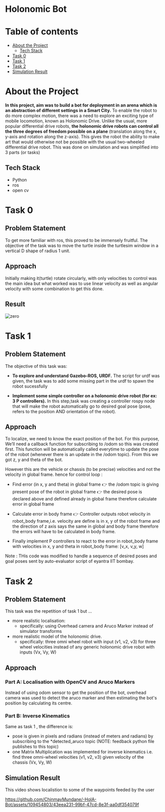 # Holonomic Bot


# Table of contents
- [About the Project](#about-the-project)
  - [Tech Stack](#tech-stack)
- [Task 0](#task-0)
-  [Task 1](#task-1)
-  [Task 2](#task-2)
-  [Simulation Result](#simulation-result)


# About the Project

**In this project, aim was to build a bot for deployment in an arena which is an abstraction of different settings in a Smart City.** To enable the robot to do more complex motion, there was a need to explore an exciting type of mobile locomotion, known as Holonomic Drive. Unlike the usual, more popular differential drive robots, **the holonomic drive robots can control all the three degrees of freedom possible on a plane** (translation along the x, y-axis and rotation along the z-axis). This gives the robot the ability to make art that would otherwise not be possible with the usual two-wheeled differential drive robot.
This was done on simulation and was simplified into 3 parts (or tasks)

## Tech Stack

- Python
- ros
- open cv

# Task 0

## Problem Statement

To get more familiar with ros, this proved to be immensely fruitful. The objective of the task was to move the turtle inside the turtlesim window in a vertical D shape of radius 1 unit.

## Approach

Initially making it(turtle) rotate circularly, with only velocities to control was the main idea but what worked was to use linear velocity as well as angular velocity with some combination to get this done.

## Result 

![zero](https://github.com/ChinmayMundane/-HolA-Bot/assets/109454803/fc1e4dce-844f-44b5-8f8e-4a875e7eafe0)


# Task 1 

## Problem Statement

The objective of this task was:

* **To explore and understand Gazebo-ROS, URDF.**
The script for urdf was given, the task was to add some missing part in the urdf to spawn the robot sucessfully

* **Implement some simple controller on a holonomic drive robot (for ex: 3 P controllers).**
In this step,task was creating a controller rospy node that will make the robot automatically go to desired goal pose (pose, refers to the position AND orientation of the robot).


## Approach
To localize, we need to know the exact position of the bot. For this purpose, We’ll need a callback function for subscribing to /odom so this was created first. This function will be automatically called everytime to update the pose of the robot (whenever there is an update in the /odom topic). From this we got z, y and theta of the bot.

However this are the vehicle or chassis (to be precise) velocities and not the velocity in global frame. hence for control loop :

* Find error (in x, y and theta) in global frame
:point_right: the /odom topic is giving present pose of the robot in global frame
:point_right: the desired pose is declared above and defined already in global frame therefore calculate error in global frame

* Calculate error in body frame
:point_right: Controller outputs robot velocity in robot_body frame,i.e. velocity are define is in x, y of the robot frame and the direction of z axis says the same in global and body frame therefore the errors will have to be calculated in body frame.

* Finally implement P controllers
to react to the error in robot_body frame
with velocities in x, y and theta in robot_body frame: [v_x, v_y, w]


Note : THis code was modified to handle a sequence of desired poses and goal poses sent by auto-evaluator script of eyantra IIT bombay.

# Task 2

## Problem Statement

This task was the repetition of task 1 but ...
* more realistic localisation:
    * specifically: using Overhead camera and Aruco Marker instead of simulator transforms
* more realistic model of the holonomic drive.
    * specifically: three omni wheel robot with input (v1, v2, v3) for three wheel velocities instead of any generic holonomic drive robot with inputs (Vx, Vy, W)


## Approach

### Part A: Localisation with OpenCV and Aruco Markers
Instead of using odom sensor to get the position of the bot, overhead camera was used to detect the aruco marker and then estimating the bot's position by calculating its centre.

### Part B: Inverse Kinematics
Same as task 1 , the difference is:
* pose is given in pixels and radians (instead of meters and radians) by subscribing to the *detected_aruco topic (NOTE: feedback python file publishes to this topic)
* one Matrix Multiplication was implemented for inverse kinematics i.e. find three omni-wheel velocities (v1, v2, v3) given velocity of the chassis (Vx, Vy, W) 


## Simulation Result
This video shows localistion to some of the waypoints feeded by the user


https://github.com/ChinmayMundane/-HolA-Bot/assets/109454803/43eea231-99bf-47cd-8e3f-aa0df354079f



